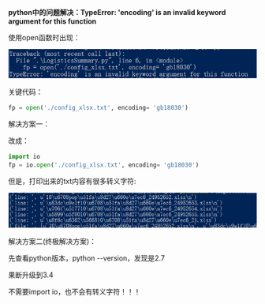 **python中的问题解决：TypeError: 'encoding' is an invalid keyword argument for this function**

使用open函数时出现：

![image-20221227095841135](../../Image/image-20221227095841135.png)

关键代码：

```python
fp = open('./config_xlsx.txt', encoding= 'gb18030')
```

解决方案一：

改成：

```python
import io
fp = io.open('./config_xlsx.txt', encoding= 'gb18030')
```

但是，打印出来的txt内容有很多转义字符:

![image-20221227095937572](../../Image/image-20221227095937572.png)

解决方案二(终极解决方案)：

先查看python版本，python --version，发现是2.7

果断升级到3.4

不需要import io，也不会有转义字符！！！